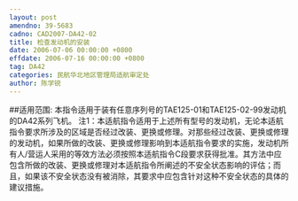 ```yaml
---
layout: post
amendno: 39-5683
cadno: CAD2007-DA42-02
title: 检查发动机的安装
date: 2006-07-06 00:00:00 +0800
effdate: 2006-07-16 00:00:00 +0800
tag: DA42
categories: 民航华北地区管理局适航审定处
author: 陈学锐
---
```


##适用范围:
本指令适用于装有任意序列号的TAE125-01和TAE125-02-99发动机的DA42系列飞机。
注1：本适航指令适用于上述所有型号的发动机，无论本适航指令要求所涉及的区域是否经过改装、更换或修理。对那些经过改装、更换或修理的发动机，如果所做的改装、更换或修理影响到本适航指令要求的实施，发动机所有人/营运人采用的等效方法必须按照本适航指令C段要求获得批准。其方法中应包含所做的改装、更换或修理对本适航指令所阐述的不安全状态影响的评估；而且，如果该不安全状态没有被消除，其要求中应包含针对这种不安全状态的具体的建议措施。

